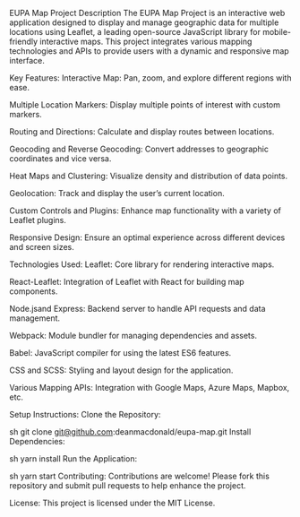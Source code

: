 EUPA Map Project
Description
The EUPA Map Project is an interactive web application designed to display and manage geographic data for multiple locations using Leaflet, a leading open-source JavaScript library for mobile-friendly interactive maps. This project integrates various mapping technologies and APIs to provide users with a dynamic and responsive map interface.

Key Features:
Interactive Map: Pan, zoom, and explore different regions with ease.

Multiple Location Markers: Display multiple points of interest with custom markers.

Routing and Directions: Calculate and display routes between locations.

Geocoding and Reverse Geocoding: Convert addresses to geographic coordinates and vice versa.

Heat Maps and Clustering: Visualize density and distribution of data points.

Geolocation: Track and display the user’s current location.

Custom Controls and Plugins: Enhance map functionality with a variety of Leaflet plugins.

Responsive Design: Ensure an optimal experience across different devices and screen sizes.

Technologies Used:
Leaflet: Core library for rendering interactive maps.

React-Leaflet: Integration of Leaflet with React for building map components.

Node.jsand Express: Backend server to handle API requests and data management.

Webpack: Module bundler for managing dependencies and assets.

Babel: JavaScript compiler for using the latest ES6 features.

CSS and SCSS: Styling and layout design for the application.

Various Mapping APIs: Integration with Google Maps, Azure Maps, Mapbox, etc.

Setup Instructions:
Clone the Repository:

sh
git clone git@github.com:deanmacdonald/eupa-map.git
Install Dependencies:

sh
yarn install
Run the Application:

sh
yarn start
Contributing:
Contributions are welcome! Please fork this repository and submit pull requests to help enhance the project.

License:
This project is licensed under the MIT License.








